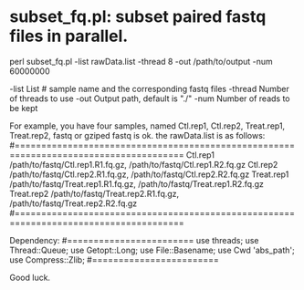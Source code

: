 # subset_fq.pl: subset paired fastq files in parallel.

perl subset_fq.pl -list rawData.list -thread 8 -out /path/to/output -num 60000000

-list     List  # sample name and the corresponding fastq files
-thread   Number of threads to use
-out      Output path, default is "./"
-num      Number of reads to be kept

For example, you have four samples, named Ctl.rep1, Ctl.rep2, Treat.rep1, Treat.rep2,
fastq or gziped fastq is ok. the rawData.list is as follows:
#======================================================================================
Ctl.rep1    /path/to/fastq/Ctl.rep1.R1.fq.gz, /path/to/fastq/Ctl.rep1.R2.fq.gz
Ctl.rep2    /path/to/fastq/Ctl.rep2.R1.fq.gz, /path/to/fastq/Ctl.rep2.R2.fq.gz
Treat.rep1    /path/to/fastq/Treat.rep1.R1.fq.gz, /path/to/fastq/Treat.rep1.R2.fq.gz
Treat.rep2    /path/to/fastq/Treat.rep2.R1.fq.gz, /path/to/fastq/Treat.rep2.R2.fq.gz
#======================================================================================

Dependency:
#========================
use threads;
use Thread::Queue;
use Getopt::Long;
use File::Basename;
use Cwd 'abs_path';
use Compress::Zlib;
#========================

Good luck.
